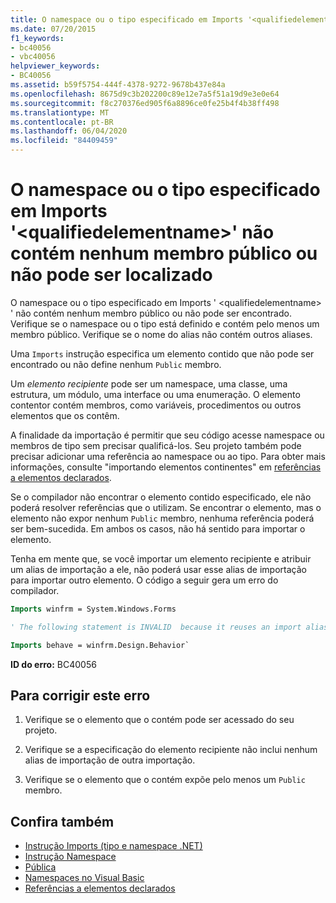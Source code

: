 ```yaml
---
title: O namespace ou o tipo especificado em Imports '<qualifiedelementname>' não contém nenhum membro público ou não pode ser localizado
ms.date: 07/20/2015
f1_keywords:
- bc40056
- vbc40056
helpviewer_keywords:
- BC40056
ms.assetid: b59f5754-444f-4378-9272-9678b437e84a
ms.openlocfilehash: 8675d9c3b202200c89e12e7a5f51a19d9e3e0e64
ms.sourcegitcommit: f8c270376ed905f6a8896ce0fe25b4f4b38ff498
ms.translationtype: MT
ms.contentlocale: pt-BR
ms.lasthandoff: 06/04/2020
ms.locfileid: "84409459"
---
```

# <a name="namespace-or-type-specified-in-the-imports-qualifiedelementname-doesnt-contain-any-public-member-or-cannot-be-found"></a>O namespace ou o tipo especificado em Imports '\<qualifiedelementname>' não contém nenhum membro público ou não pode ser localizado

O namespace ou o tipo especificado em Imports ' \<qualifiedelementname> ' não contém nenhum membro público ou não pode ser encontrado. Verifique se o namespace ou o tipo está definido e contém pelo menos um membro público. Verifique se o nome do alias não contém outros aliases.

Uma `Imports` instrução especifica um elemento contido que não pode ser encontrado ou não define nenhum `Public` membro.

Um *elemento recipiente* pode ser um namespace, uma classe, uma estrutura, um módulo, uma interface ou uma enumeração. O elemento contentor contém membros, como variáveis, procedimentos ou outros elementos que os contêm.

A finalidade da importação é permitir que seu código acesse namespace ou membros de tipo sem precisar qualificá-los. Seu projeto também pode precisar adicionar uma referência ao namespace ou ao tipo. Para obter mais informações, consulte "importando elementos continentes" em [referências a elementos declarados](../../programming-guide/language-features/declared-elements/references-to-declared-elements.md).

Se o compilador não encontrar o elemento contido especificado, ele não poderá resolver referências que o utilizam. Se encontrar o elemento, mas o elemento não expor nenhum `Public` membro, nenhuma referência poderá ser bem-sucedida. Em ambos os casos, não há sentido para importar o elemento.

Tenha em mente que, se você importar um elemento recipiente e atribuir um alias de importação a ele, não poderá usar esse alias de importação para importar outro elemento. O código a seguir gera um erro do compilador.

```vb
Imports winfrm = System.Windows.Forms

' The following statement is INVALID  because it reuses an import alias.

Imports behave = winfrm.Design.Behavior`
```

**ID do erro:** BC40056

## <a name="to-correct-this-error"></a>Para corrigir este erro

1. Verifique se o elemento que o contém pode ser acessado do seu projeto.

2. Verifique se a especificação do elemento recipiente não inclui nenhum alias de importação de outra importação.

3. Verifique se o elemento que o contém expõe pelo menos um `Public` membro.

## <a name="see-also"></a>Confira também

- [Instrução Imports (tipo e namespace .NET)](../statements/imports-statement-net-namespace-and-type.md)
- [Instrução Namespace](../statements/namespace-statement.md)
- [Pública](../modifiers/public.md)
- [Namespaces no Visual Basic](../../programming-guide/program-structure/namespaces.md)
- [Referências a elementos declarados](../../programming-guide/language-features/declared-elements/references-to-declared-elements.md)
